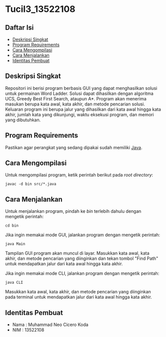 # Tucil3_13522108

## Daftar Isi
* [Deskripsi Singkat](#deskripsi-singkat)
* [Program Requirements](#program-requirements)
* [Cara Mengompilasi](#cara-mengompilasi)
* [Cara Menjalankan](#cara-menjalankan)
* [Identitas Pembuat](#identitas-pembuat)

## Deskripsi Singkat
Repositori ini berisi program berbasis GUI yang dapat menghasilkan solusi untuk permainan Word Ladder. Solusi dapat dihasilkan dengan algoritma UCS, Greedy Best First Search, ataupun A*. Program akan menerima masukan berupa kata awal, kata akhir, dan metode pencarian solusi. Keluaran program ini berupa jalur yang dihasilkan dari kata awal hingga kata akhir, jumlah kata yang dikunjungi, waktu eksekusi program, dan memori yang dibutuhkan.

## Program Requirements
Pastikan agar perangkat yang sedang dipakai sudah memiliki [Java](https://www.java.com/en/download/help/download_options.html).

## Cara Mengompilasi
Untuk mengompilasi program, ketik perintah berikut pada *root directory*:
```
javac -d bin src/*.java
```

## Cara Menjalankan
Untuk menjalankan program, pindah ke *bin* terlebih dahulu dengan mengetik perintah:
```
cd bin
```
Jika ingin memakai mode GUI, jalankan program dengan mengetik perintah:
```
java Main
```
Tampilan GUI program akan muncul di layar. Masukkan kata awal, kata akhir, dan metode pencarian yang diinginkan dan tekan tombol "Find Path" untuk mendapatkan jalur dari kata awal hingga kata akhir.

Jika ingin memakai mode CLI, jalankan program dengan mengetik perintah:
```
java CLI
```
Masukkan kata awal, kata akhir, dan metode pencarian yang diinginkan pada terminal untuk mendapatkan jalur dari kata awal hingga kata akhir.

## Identitas Pembuat
- Nama : Muhammad Neo Cicero Koda
- NIM : 13522108